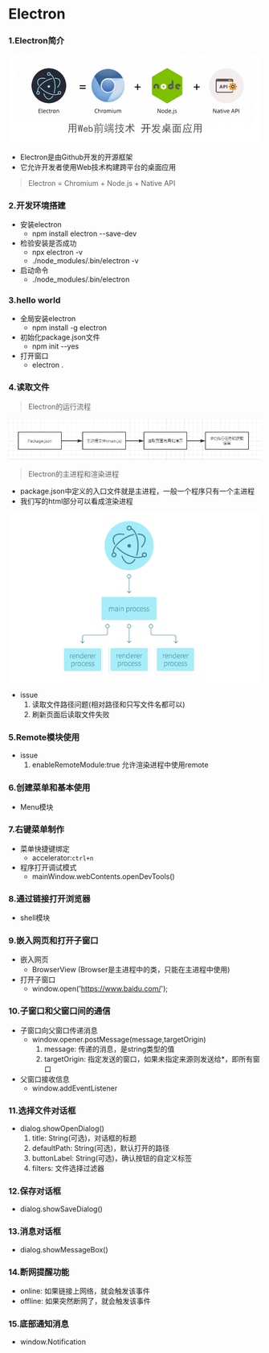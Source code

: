 # Electron

### 1.Electron简介

![](https://github.com/tianshaojun/Electron/blob/master/md_img/01.jpg)

+ Electron是由Github开发的开源框架
+ 它允许开发者使用Web技术构建跨平台的桌面应用

> Electron = Chromium + Node.js + Native API

### 2.开发环境搭建

+ 安装electron  
   + npm install electron --save-dev
+ 检验安装是否成功  
   + npx electron -v
   + ./node_modules/.bin/electron -v
+ 启动命令
   + ./node_modules/.bin/electron

### 3.hello world

+ 全局安装electron
   + npm install -g electron
+ 初始化package.json文件  
   + npm init --yes
+ 打开窗口
   + electron .

### 4.读取文件

> Electron的运行流程

![](https://github.com/tianshaojun/Electron/blob/master/md_img/02.png)

> Electron的主进程和渲染进程

+ package.json中定义的入口文件就是主进程，一般一个程序只有一个主进程
+ 我们写的html部分可以看成渲染进程

![](https://github.com/tianshaojun/Electron/blob/master/md_img/03.png)

+ issue
  1. 读取文件路径问题(相对路径和只写文件名都可以)
  2. 刷新页面后读取文件失败

### 5.Remote模块使用

+ issue
  1. enableRemoteModule:true  允许渲染进程中使用remote

### 6.创建菜单和基本使用

+ Menu模块

### 7.右键菜单制作

+ 菜单快捷键绑定
  + accelerator:`ctrl+n`
+ 程序打开调试模式
  + mainWindow.webContents.openDevTools()

### 8.通过链接打开浏览器

+ shell模块

### 9.嵌入网页和打开子窗口

+ 嵌入网页
  + BrowserView (Browser是主进程中的类，只能在主进程中使用)
+ 打开子窗口
  + window.open('https://www.baidu.com/');

### 10.子窗口和父窗口间的通信
  
  + 子窗口向父窗口传递消息
     + window.opener.postMessage(message,targetOrigin)
        1. message: 传递的消息，是string类型的值
        2. targetOrigin: 指定发送的窗口，如果未指定来源则发送给*，即所有窗口
  + 父窗口接收信息
     + window.addEventListener

### 11.选择文件对话框
   
   + dialog.showOpenDialog()
      1. title: String(可选)，对话框的标题
      2. defaultPath: String(可选)，默认打开的路径
      3. buttonLabel: String(可选)，确认按钮的自定义标签
      4. filters: 文件选择过滤器

### 12.保存对话框
  
   + dialog.showSaveDialog()
   
### 13.消息对话框

   + dialog.showMessageBox()
   
### 14.断网提醒功能

   + online: 如果链接上网络，就会触发该事件
   + offline: 如果突然断网了，就会触发该事件

### 15.底部通知消息

   + window.Notification




 





  













   


